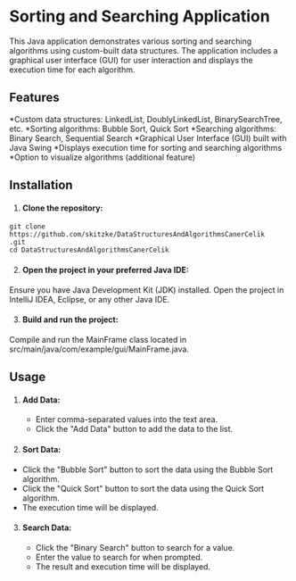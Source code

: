 # Sorting and Searching Application
This Java application demonstrates various sorting and searching algorithms using custom-built data structures. The application includes a graphical user interface (GUI) for user interaction and displays the execution time for each algorithm.

## Features
*Custom data structures: LinkedList, DoublyLinkedList, BinarySearchTree, etc.
*Sorting algorithms: Bubble Sort, Quick Sort
*Searching algorithms: Binary Search, Sequential Search
*Graphical User Interface (GUI) built with Java Swing
*Displays execution time for sorting and searching algorithms
*Option to visualize algorithms (additional feature)

## Installation
1. #### Clone the repository:
```
git clone https://github.com/skitzke/DataStructuresAndAlgorithmsCanerCelik
.git
cd DataStructuresAndAlgorithmsCanerCelik
```
2. #### Open the project in your preferred Java IDE:

Ensure you have Java Development Kit (JDK) installed.
Open the project in IntelliJ IDEA, Eclipse, or any other Java IDE.

3. #### Build and run the project:

Compile and run the MainFrame class located in src/main/java/com/example/gui/MainFrame.java.

## Usage
1. #### Add Data:
   * Enter comma-separated values into the text area.
   * Click the "Add Data" button to add the data to the list.


2. #### Sort Data:
  * Click the "Bubble Sort" button to sort the data using the Bubble Sort algorithm.
  * Click the "Quick Sort" button to sort the data using the Quick Sort algorithm.
  * The execution time will be displayed.


3. #### Search Data:
   * Click the "Binary Search" button to search for a value.
   * Enter the value to search for when prompted.
   * The result and execution time will be displayed.
